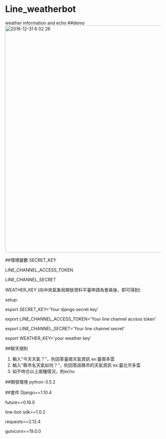 # Line_weatherbot
weather information and echo
##demo
<img width="732" alt="2016-12-31 6 02 26" src="https://cloud.githubusercontent.com/assets/6111736/21576993/3d5def84-cf84-11e6-8e2a-a8bbe35dad7a.png">

##環境變數
SECRET_KEY

LINE_CHANNEL_ACCESS_TOKEN

LINE_CHANNEL_SECRET

WEATHER_KEY (向中央氣象局開放資料平臺申請為會員後，即可得到)

setup:

export SECRET_KEY='Your django secret key'

export LINE_CHANNEL_ACCESS_TOKEN='Your line channel access token'

export LINE_CHANNEL_SECRET='Your line channel secret'

export WEATHER_KEY='your weather key'

##聊天規則

1. 輸入"今天天氣？"，則回答臺南天氣資訊 ex:臺南多雲
2. 輸入"縣市名天氣如何？"，則回答該縣市的天氣資訊  ex:臺北市多雲
3. 如不吻合以上兩種情況，則echo

##開發環境
python-3.5.2

##套件
Django==1.10.4

future==0.16.0

line-bot-sdk==1.0.2

requests==2.12.4

gunicorn==19.0.0
